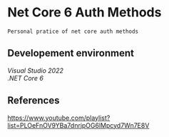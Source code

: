 # Net Core 6 Auth Methods
	Personal pratice of net core auth methods

## Developement environment

*Visual Studio 2022*  
*.NET Core 6*  	

## References

https://www.youtube.com/playlist?list=PLOeFnOV9YBa7dnrjpOG6lMpcyd7Wn7E8V